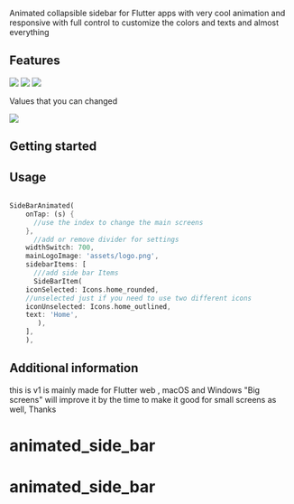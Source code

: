 <!--
This README describes the package. If you publish this package to pub.dev,
this README's contents appear on the landing page for your package.

For information about how to write a good package README, see the guide for
[writing package pages](https://dart.dev/guides/libraries/writing-package-pages).

For general information about developing packages, see the Dart guide for
[creating packages](https://dart.dev/guides/libraries/create-library-packages)
and the Flutter guide for
[developing packages and plugins](https://flutter.dev/developing-packages).
-->

Animated collapsible sidebar for Flutter apps with very cool animation and responsive with full control to customize the colors and texts and almost everything

## Features
<img src="https://github.com/mokhselim/animated_side_bar/blob/main/lib/screens/1.gif?raw=true">
<img src="https://github.com/mokhselim/animated_side_bar/blob/main/lib/screens/2.gif?raw=true">

<img src="https://github.com/mokhselim/animated_side_bar/blob/main/lib/screens/Screenshot%202023-10-26%20at%2011.08.09%E2%80%AFPM.png?raw=true">




Values that you can changed

<img src="https://github.com/mokhselim/animated_side_bar/blob/main/lib/screens/values.png?raw=true">

<td>

</td>

## Getting started

[//]: # (TODO: List prerequisites and provide or point to information on how to)

[//]: # (start using the package.)

## Usage

[//]: # (TODO: Include short and useful examples for package users. Add longer examples)

[//]: # (to `/example` folder.)

~~~~dart

SideBarAnimated(
    onTap: (s) {
      //use the index to change the main screens
    },
      //add or remove divider for settings
    widthSwitch: 700,
    mainLogoImage: 'assets/logo.png',
    sidebarItems: [
      ///add side bar Items
      SideBarItem(
    iconSelected: Icons.home_rounded,
    //unselected just if you need to use two different icons 
    iconUnselected: Icons.home_outlined,
    text: 'Home',
       ),
    ],
    ),
~~~~

## Additional information

this is v1 is mainly made for Flutter web , macOS and Windows "Big screens" will improve it by the time to make it good for small screens as well, Thanks
# animated_side_bar
# animated_side_bar
